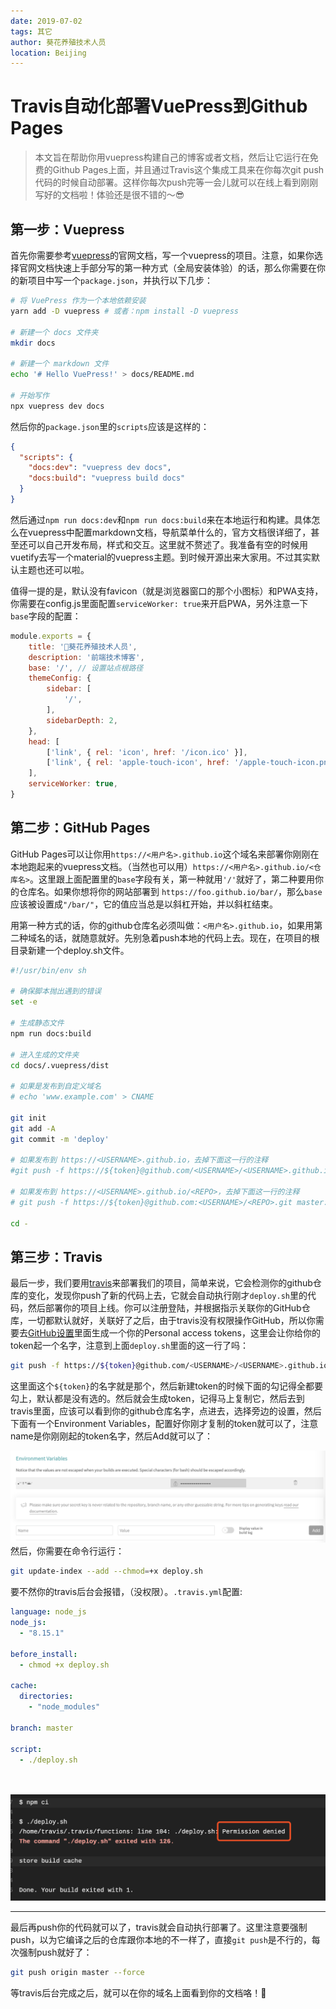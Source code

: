 ```yaml
---
date: 2019-07-02
tags: 其它
author: 葵花养殖技术人员
location: Beijing
---
```


# Travis自动化部署VuePress到Github Pages
> 本文旨在帮助你用vuepress构建自己的博客或者文档，然后让它运行在免费的Github Pages上面，并且通过Travis这个集成工具来在你每次git push代码的时候自动部署。这样你每次push完等一会儿就可以在线上看到刚刚写好的文档啦！体验还是很不错的～😎

## 第一步：Vuepress
首先你需要参考[vuepress](https://vuepress.vuejs.org/)的官网文档，写一个vuepress的项目。注意，如果你选择官网文档快速上手部分写的第一种方式（全局安装体验）的话，那么你需要在你的新项目中写一个`package.json`，并执行以下几步：
```bash
# 将 VuePress 作为一个本地依赖安装
yarn add -D vuepress # 或者：npm install -D vuepress

# 新建一个 docs 文件夹
mkdir docs

# 新建一个 markdown 文件
echo '# Hello VuePress!' > docs/README.md

# 开始写作
npx vuepress dev docs
```
然后你的`package.json`里的`scripts`应该是这样的：
```json
{
  "scripts": {
    "docs:dev": "vuepress dev docs",
    "docs:build": "vuepress build docs"
  }
}
```
然后通过`npm run docs:dev`和`npm run docs:build`来在本地运行和构建。具体怎么在vuepress中配置markdown文档，导航菜单什么的，官方文档很详细了，甚至还可以自己开发布局，样式和交互。这里就不赘述了。我准备有空的时候用vuetify去写一个material的vuepress主题。到时候开源出来大家用。不过其实默认主题也还可以啦。

值得一提的是，默认没有favicon（就是浏览器窗口的那个小图标）和PWA支持，你需要在config.js里面配置`serviceWorker: true`来开启PWA，另外注意一下`base`字段的配置：
```js
module.exports = {
	title: '🌻葵花养殖技术人员',
	description: '前端技术博客',
	base: '/', // 设置站点根路径
	themeConfig: {
		sidebar: [
			'/',
		],
		sidebarDepth: 2,
	},
	head: [
		['link', { rel: 'icon', href: '/icon.ico' }],
		['link', { rel: 'apple-touch-icon', href: '/apple-touch-icon.png' }],
	],
	serviceWorker: true,
}
```
## 第二步：GitHub Pages
GitHub Pages可以让你用`https://<用户名>.github.io`这个域名来部署你刚刚在本地跑起来的vuepress文档。（当然也可以用）`https://<用户名>.github.io/<仓库名>`。这里跟上面配置里的`base`字段有关，第一种就用`'/'`就好了，第二种要用你的仓库名。如果你想将你的网站部署到 `https://foo.github.io/bar/`，那么`base`应该被设置成`"/bar/"`，它的值应当总是以斜杠开始，并以斜杠结束。

用第一种方式的话，你的github仓库名必须叫做：`<用户名>.github.io`，如果用第二种域名的话，就随意就好。先别急着push本地的代码上去。现在，在项目的根目录新建一个deploy.sh文件。
```bash
#!/usr/bin/env sh

# 确保脚本抛出遇到的错误
set -e

# 生成静态文件
npm run docs:build

# 进入生成的文件夹
cd docs/.vuepress/dist

# 如果是发布到自定义域名
# echo 'www.example.com' > CNAME

git init
git add -A
git commit -m 'deploy'

# 如果发布到 https://<USERNAME>.github.io，去掉下面这一行的注释
#git push -f https://${token}@github.com/<USERNAME>/<USERNAME>.github.io.git master

# 如果发布到 https://<USERNAME>.github.io/<REPO>，去掉下面这一行的注释
# git push -f https://${token}@github.com:<USERNAME>/<REPO>.git master:gh-pages

cd -
```
## 第三步：Travis
最后一步，我们要用[travis](https://travis-ci.com/)来部署我们的项目，简单来说，它会检测你的github仓库的变化，发现你push了新的代码上去，它就会自动执行刚才`deploy.sh`里的代码，然后部署你的项目上线。你可以注册登陆，并根据指示关联你的GitHub仓库，一切都默认就好，关联好了之后，由于travis没有权限操作GitHub，所以你需要去[GitHub设置](https://github.com/settings/tokens)里面生成一个你的Personal access tokens，这里会让你给你的token起一个名字，注意到上面`deploy.sh`里面的这一行了吗：
```bash
git push -f https://${token}@github.com/<USERNAME>/<USERNAME>.github.io.git master
```
这里面这个`${token}`的名字就是那个，然后新建token的时候下面的勾记得全都要勾上，默认都是没有选的。然后就会生成token，记得马上复制它，然后去到travis里面，应该可以看到你的github仓库名字，点进去，选择旁边的设置，然后下面有一个Environment Variables，配置好你刚才复制的token就可以了，注意name是你刚刚起的token名字，然后Add就可以了：

![An image](./images/travis.png)
然后，你需要在命令行运行：
```bash
git update-index --add --chmod=+x deploy.sh
```
要不然你的travis后台会报错，（没权限）。`.travis.yml`配置:
```yml
language: node_js
node_js:
  - "8.15.1"

before_install:
  - chmod +x deploy.sh

cache:
  directories:
    - "node_modules"
  
branch: master

script:
  - ./deploy.sh

  
```

![An image](./images/fail.png)

---
最后再push你的代码就可以了，travis就会自动执行部署了。这里注意要强制push，以为它编译之后的仓库跟你本地的不一样了，直接`git push`是不行的，每次强制push就好了：
```bash
git push origin master --force
```

等travis后台完成之后，就可以在你的域名上面看到你的文档咯！🎉